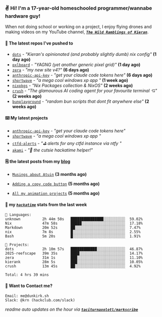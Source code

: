 ### ✌️ Hi! I'm a 17-year-old homeschooled programmer/wannabe hardware guy!

When not doing school or working on a project, I enjoy flying drones and making videos on my YouTube channel, [**_`The Wild Ramblings of Kieran`_**](https://youtube.com/@kieran.rambles).

#### 👷 The latest repos I've pushed to

- [`dots`](https://github.com/taciturnaxolotl/dots) - _"Kieran's opinionated (and probably slightly dumb) nix config"_ **(1 day ago)**
- [`pxlboard`](https://github.com/taciturnaxolotl/pxlboard) - _"YAGNG (yet another generic pixel grid)"_ **(1 day ago)**
- [`zera`](https://github.com/taciturnaxolotl/zera) - _"my new site v4?"_ **(6 days ago)**
- [`anthropic-api-key`](https://github.com/taciturnaxolotl/anthropic-api-key) - _"get your claude code tokens here"_ **(6 days ago)**
- [`shortwave`](https://github.com/taciturnaxolotl/shortwave) - _"a mega cool windows xp app "_ **(1 week ago)**
- [`nixpkgs`](https://github.com/NixOS/nixpkgs) - _"Nix Packages collection & NixOS"_ **(2 weeks ago)**
- [`crush`](https://github.com/charmbracelet/crush) - _"The glamourous AI coding agent for your favourite terminal 💘"_ **(2 weeks ago)**
- [`bunplayground`](https://github.com/taciturnaxolotl/bunplayground) - _"random bun scripts that dont fit anywhere else"_ **(2 weeks ago)**

#### ⌨️ My latest projects

- [`anthropic-api-key`](https://github.com/taciturnaxolotl/anthropic-api-key) - _"get your claude code tokens here"_
- [`shortwave`](https://github.com/taciturnaxolotl/shortwave) - _"a mega cool windows xp app "_
- [`ctfd-alerts`](https://github.com/taciturnaxolotl/ctfd-alerts) - _"⛳ alerts for any ctfd instance via ntfy "_
- [`akami`](https://github.com/taciturnaxolotl/akami) - _"🌷 the cutsie hackatime helper!"_

#### 🗒️ the latest posts from my [blog](https://dunkirk.sh)

- [`Musings about Atuin`](https://dunkirk.sh/blog/atuin/) **(3 months ago)**

- [`Adding a copy code button`](https://dunkirk.sh/blog/adding-a-copy-button/) **(5 months ago)**

- [`All my animation projects`](https://dunkirk.sh/blog/my-animations/) **(5 months ago)**



#### 📡 my [_`hackatime`_](https://waka.hackclub.com) stats from the last week

```text
💾 Languages:
unknown          2h 44m 50s   ███████████████░░░░░░░░░░  59.02%
Nix              47m 58s      █████░░░░░░░░░░░░░░░░░░░░  17.18%
Markdown         20m 52s      ██░░░░░░░░░░░░░░░░░░░░░░░  7.47%
nix              7m 8s        █░░░░░░░░░░░░░░░░░░░░░░░░  2.55%
Bash             5m 20s       █░░░░░░░░░░░░░░░░░░░░░░░░  1.91%

💼 Projects:
dots             2h 10m 57s   ████████████░░░░░░░░░░░░░  46.87%
2025-reefscape   39m 35s      ████░░░░░░░░░░░░░░░░░░░░░  14.17%
zera             31m 1s       ███░░░░░░░░░░░░░░░░░░░░░░  11.10%
kierank          28m 5s       ███░░░░░░░░░░░░░░░░░░░░░░  10.05%
crush            13m 45s      ██░░░░░░░░░░░░░░░░░░░░░░░  4.92%

Total: 4 hrs 39 mins
```

#### 📮 Want to Contact me?

```text
Email: me@dunkirk.sh
Slack: @krn (hackclub.com/slack)
```

_readme auto updates on the hour via [**`taciturnaxolotl/markscribe`**](https://github.com/taciturnaxolotl/markscribe)_

